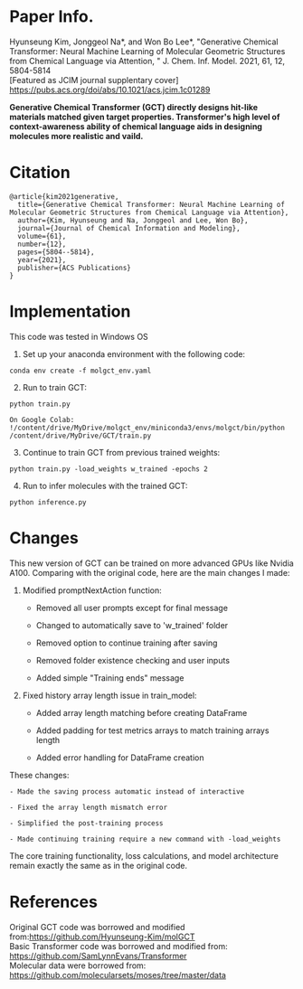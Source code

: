 # Paper Info.
Hyunseung Kim, Jonggeol Na*, and Won Bo Lee*, "Generative Chemical Transformer: Neural Machine Learning of Molecular Geometric Structures from Chemical Language via Attention, " J. Chem. Inf. Model. 2021, 61, 12, 5804-5814  
[Featured as JCIM journal supplentary cover]  https://pubs.acs.org/doi/abs/10.1021/acs.jcim.1c01289  

**Generative Chemical Transformer (GCT) directly designs hit-like materials matched given target properties. Transformer's high level of context-awareness ability of chemical language aids in designing molecules more realistic and vaild.**

# Citation
```
@article{kim2021generative,
  title={Generative Chemical Transformer: Neural Machine Learning of Molecular Geometric Structures from Chemical Language via Attention},
  author={Kim, Hyunseung and Na, Jonggeol and Lee, Won Bo},
  journal={Journal of Chemical Information and Modeling},
  volume={61},
  number={12},
  pages={5804--5814},
  year={2021},
  publisher={ACS Publications}
}

```
# Implementation
This code was tested in Windows OS
1. Set up your anaconda environment with the following code:
```
conda env create -f molgct_env.yaml
```

2. Run to train GCT:
```
python train.py

On Google Colab: !/content/drive/MyDrive/molgct_env/miniconda3/envs/molgct/bin/python /content/drive/MyDrive/GCT/train.py 
```
3. Continue to train GCT from previous trained weights:
```
python train.py -load_weights w_trained -epochs 2
```

4. Run to infer molecules with the trained GCT:
```
python inference.py
```
# Changes

This new version of GCT can be trained on more advanced GPUs like Nvidia A100. Comparing with the original code, here are the main changes I made:

1. Modified promptNextAction function:

    - Removed all user prompts except for final message 

    - Changed to automatically save to 'w_trained' folder 

    - Removed option to continue training after saving 

    - Removed folder existence checking and user inputs 

    - Added simple "Training ends" message


2. Fixed history array length issue in train_model:

    - Added array length matching before creating DataFrame 

    - Added padding for test metrics arrays to match training arrays length 

    - Added error handling for DataFrame creation


These changes:

    - Made the saving process automatic instead of interactive 

    - Fixed the array length mismatch error 

    - Simplified the post-training process 

    - Made continuing training require a new command with -load_weights



The core training functionality, loss calculations, and model architecture remain exactly the same as in the original code.

# References
Original GCT code was borrowed and modified from:https://github.com/Hyunseung-Kim/molGCT  
Basic Transformer code was borrowed and modified from: https://github.com/SamLynnEvans/Transformer  
Molecular data were borrowed from: https://github.com/molecularsets/moses/tree/master/data
